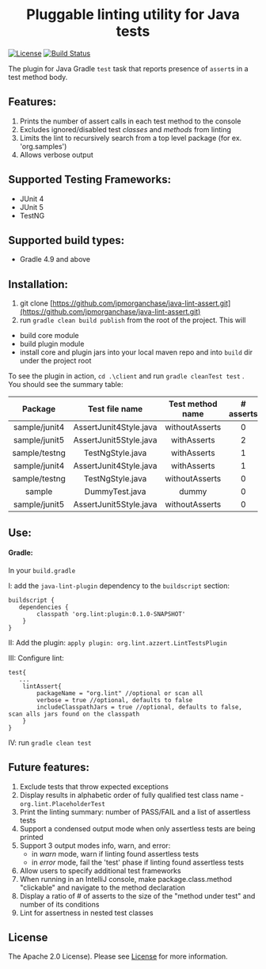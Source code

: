 <h1 align="center">Pluggable linting utility for Java tests</h1>


[![License](https://img.shields.io/badge/license-Apache%202.0-blue.svg)](https://choosealicense.com/licenses/apache-2.0/)
[![Build Status](https://travis-ci.org/jpmorganchase/java-lint-assert.svg?branch=master)](https://travis-ci.org/jpmorganchase/java-lint-assert)

The plugin for Java Gradle `test` task that reports presence of `assert`s in a test method body. 

## Features:
1. Prints the number of assert calls in each test method to the console
1. Excludes ignored/disabled test _classes_ and _methods_ from linting 
1. Limits the lint to recursively search from a top level package (for ex. 'org.samples')
1. Allows verbose output

## Supported Testing Frameworks:
- JUnit 4
- JUnit 5
- TestNG

## Supported build types:
- Gradle 4.9 and above

## Installation:
1. git clone [https://github.com/jpmorganchase/java-lint-assert.git](https://github.com/jpmorganchase/java-lint-assert.git)
2. run `gradle clean build publish` from the root of the project. This will
* build core module
* build plugin module
* install core and plugin jars into your local maven repo and into `build` dir under the project root 

To see the plugin in action, `cd .\client` 
and run `gradle cleanTest test` . You should see the summary table:
 
| Package  | Test file name | Test method name  | # asserts  |
| :-------------: |:-------------:| :-------------:|  :-------------:|  
|    sample/junit4    |    AssertJunit4Style.java    |     withoutAsserts     |        0        |
|    sample/junit5    |    AssertJunit5Style.java    |      withAsserts       |        2        |
|    sample/testng    |       TestNgStyle.java       |      withAsserts       |        1        |
|    sample/junit4    |    AssertJunit4Style.java    |      withAsserts       |        1        |
|    sample/testng    |       TestNgStyle.java       |     withoutAsserts     |        0        |
|       sample        |        DummyTest.java        |         dummy          |        0        |
|    sample/junit5    |    AssertJunit5Style.java    |     withoutAsserts     |        0        |
 
 
## Use:


#### Gradle:

In your `build.gradle` 

I: add the `java-lint-plugin` dependency to the `buildscript` section: 
```
buildscript {
   dependencies {
        classpath 'org.lint:plugin:0.1.0-SNAPSHOT'
    }
}
```
II: Add the plugin: `apply plugin: org.lint.azzert.LintTestsPlugin`

III: Configure lint:
```
test{
   ...   
    lintAssert{
        packageName = "org.lint" //optional or scan all
        verbose = true //optional, defaults to false
        includeClasspathJars = true //optional, defaults to false, scan alls jars found on the classpath
    }
}
```
IV: run `gradle clean test`


## Future features: 
 1. Exclude tests that throw expected exceptions 
 1. Display results in alphabetic order of fully qualified test class name - `org.lint.PlaceholderTest`  
 1. Print the linting summary: number of PASS/FAIL and a list of assertless tests
 1. Support a condensed output mode when only assertless tests are being printed 
 1. Support 3 output modes info, warn, and error:
    * in _warn_ mode, warn if linting found assertless tests
    * in _error_ mode, fail the 'test' phase if linting found assertless tests
 1. Allow users to specify additional test frameworks
 1. When running in an IntelliJ console, make package.class.method "clickable" and navigate to the method declaration
 1. Display a ratio of # of asserts to the size of the "method under test" and number of its conditions
 1. Lint for assertness in nested test classes

## License

The Apache 2.0 License). Please see [License](https://choosealicense.com/licenses/apache-2.0/) for more information.

